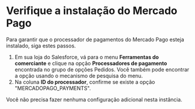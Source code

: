 # Verifique a instalação do Mercado Pago

Para garantir que o processador de pagamentos do Mercado Pago esteja instalado, siga estes passos.

1. Em sua loja do Salesforce, vá para o menu **Ferramentas do comerciante** e clique na opção **Processadores de pagamento** encontrada no grupo de opções Pedidos. Você também pode encontrar a opção usando o mecanismo de pesquisa do menu.
2. Na coluna **ID do processador**, confirme se existe a opção "MERCADOPAGO_PAYMENTS".

Você não precisa fazer nenhuma configuração adicional nesta instância.